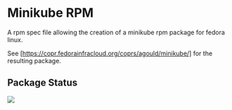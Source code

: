 # Minikube RPM

A rpm spec file allowing the creation of a minikube rpm package for 
fedora linux.

See [https://copr.fedorainfracloud.org/coprs/agould/minikube/] for the 
resulting package.

## Package Status

<a href="https://copr.fedorainfracloud.org/coprs/agould/minikube/package/minikube/"><img src="https://copr.fedorainfracloud.org/coprs/agould/minikube/package/minikube/status_image/last_build.png" /></a>
